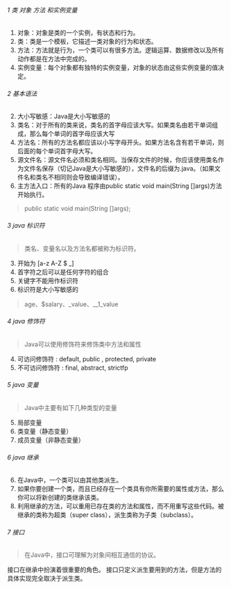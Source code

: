 ###### 1 类 对象 方法 和实例变量
1. 对象：对象是类的一个实例，有状态和行为。
1. 类：类是一个模板，它描述一类对象的行为和状态。
1. 方法：方法就是行为，一个类可以有很多方法。逻辑运算、数据修改以及所有动作都是在方法中完成的。
1. 实例变量：每个对象都有独特的实例变量，对象的状态由这些实例变量的值决定。

###### 2 基本语法
2. 大小写敏感：Java是大小写敏感的
2. 类名：对于所有的类来说，类名的首字母应该大写。如果类名由若干单词组成，那么每个单词的首字母应该大写
2. 方法名：所有的方法名都应该以小写字母开头。如果方法名含有若干单词，则后面的每个单词首字母大写。
2. 源文件名：源文件名必须和类名相同。当保存文件的时候，你应该使用类名作为文件名保存（切记Java是大小写敏感的），文件名的后缀为.java。（如果文件名和类名不相同则会导致编译错误）。
2. 主方法入口：所有的Java 程序由public static void main(String []args)方法开始执行。

> public static void main(String []args);

###### 3 java 标识符

>类名、变量名以及方法名都被称为标识符。

3. 开始为 [a-z A-Z $ _]
3. 首字符之后可以是任何字符的组合
3. 关键字不能用作标识符
3. 标识符是大小写敏感的

> age、$salary、_value、__1_value

###### 4 java 修饰符
> Java可以使用修饰符来修饰类中方法和属性

4. 可访问修饰符 : default, public , protected, private
4. 不可访问修饰符 : final, abstract, strictfp

###### 5 java 变量
> Java中主要有如下几种类型的变量

5. 局部变量
5. 类变量（静态变量）
5. 成员变量（非静态变量）

###### 6 java 继承
6. 在Java中，一个类可以由其他类派生。
6. 如果你要创建一个类，而且已经存在一个类具有你所需要的属性或方法，那么你可以将新创建的类继承该类。
6. 利用继承的方法，可以重用已存在类的方法和属性，而不用重写这些代码。被继承的类称为超类（super class），派生类称为子类（subclass）。

###### 7 接口
>在Java中，接口可理解为对象间相互通信的协议。

接口在继承中扮演着很重要的角色。
接口只定义派生要用到的方法，但是方法的具体实现完全取决于派生类。
